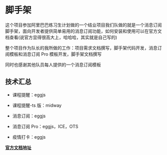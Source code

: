 # 脚手架

这个项目参加阿里巴巴练习生计划做的一个结业项目我们队做的就是一个消息订阅脚手架，面向开发者提供简单易用的消息订阅功能，如何安装和使用可以在官方文档查看(说官方显得很高大上，哈哈哈，其实就是自己写的)

整个项目作为队长的我所做的工作：项目需求文档撰写，脚手架代码开发，消息订阅模板和消息订阅 Pro 模板开发，脚手架文档撰写

同时也感谢其他队员每人提供的一个消息订阅模板

## 技术汇总

- 课程提醒：eggjs

- 课程提醒-ts 版：midway

- 消息订阅：eggjs

- 消息订阅 Pro：eggjs，ICE，OTS

- 疫情打卡：eggjs

**[官方文档地址](http://alert-doc.ygjie.icu/)**
